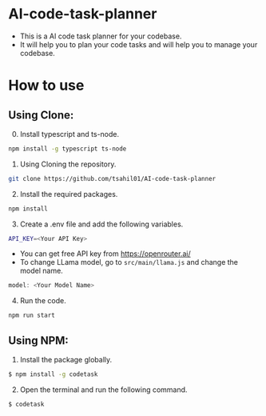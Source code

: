 # AI-code-task-planner
- This is a AI code task planner for your codebase.
- It will help you to plan your code tasks and will help you to manage your codebase.

# How to use
## Using Clone:
0. Install typescript and ts-node.
```bash
npm install -g typescript ts-node
```

1. Using Cloning the repository.
```bash
git clone https://github.com/tsahil01/AI-code-task-planner
```

2. Install the required packages.
```bash
npm install
```

3. Create a .env file and add the following variables.
```bash
API_KEY=<Your API Key>
```
- You can get free API key from https://openrouter.ai/
- To change LLama model, go to `src/main/llama.js` and change the model name.

```ts
model: <Your Model Name>
```
4. Run the code.
```bash
npm run start
```

## Using NPM:
1. Install the package globally.
```bash
$ npm install -g codetask
```
2. Open the terminal and run the following command.
```bash
$ codetask
```
